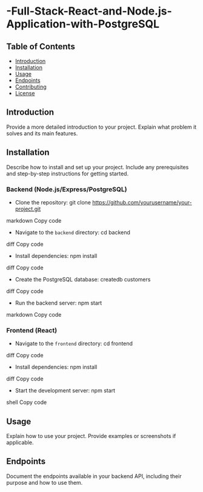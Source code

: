 # -Full-Stack-React-and-Node.js-Application-with-PostgreSQL
## Table of Contents

- [Introduction](#introduction)
- [Installation](#installation)
- [Usage](#usage)
- [Endpoints](#endpoints)
- [Contributing](#contributing)
- [License](#license)

## Introduction

Provide a more detailed introduction to your project. Explain what problem it solves and its main features.

## Installation

Describe how to install and set up your project. Include any prerequisites and step-by-step instructions for getting started.

### Backend (Node.js/Express/PostgreSQL)

- Clone the repository:
git clone https://github.com/yourusername/your-project.git

markdown
Copy code
- Navigate to the `backend` directory:
cd backend

diff
Copy code
- Install dependencies:
npm install

diff
Copy code
- Create the PostgreSQL database:
createdb customers

diff
Copy code
- Run the backend server:
npm start

markdown
Copy code

### Frontend (React)

- Navigate to the `frontend` directory:
cd frontend

diff
Copy code
- Install dependencies:
npm install

diff
Copy code
- Start the development server:
npm start

shell
Copy code

## Usage

Explain how to use your project. Provide examples or screenshots if applicable. 

## Endpoints

Document the endpoints available in your backend API, including their purpose and how to use them.
